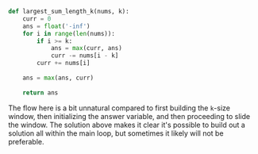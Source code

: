 ```python
def largest_sum_length_k(nums, k):
    curr = 0
    ans = float('-inf')
    for i in range(len(nums)):
        if i >= k:
            ans = max(curr, ans)
            curr -= nums[i - k]
        curr += nums[i]
    
    ans = max(ans, curr)
        
    return ans
```

The flow here is a bit unnatural compared to first building the `k`-size window, then initializing the answer variable, and then proceeding to slide the window. The solution above makes it clear it's possible to build out a solution all within the main loop, but sometimes it likely will not be preferable.